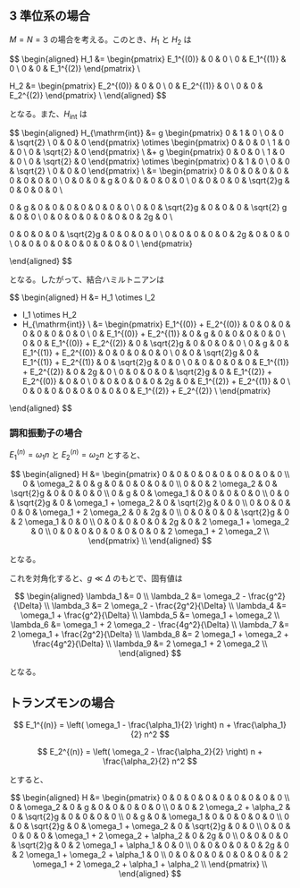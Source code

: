 ## 3 準位系の場合

$M=N=3$ の場合を考える。このとき、$H_1$ と $H_2$ は

$$
\begin{aligned}
H_1 &= \begin{pmatrix}
E_1^{(0)} & 0 & 0 \\
0 & E_1^{(1)} & 0 \\
0 & 0 & E_1^{(2)}
\end{pmatrix} \\

H_2 &= \begin{pmatrix}
E_2^{(0)} & 0 & 0 \\
0 & E_2^{(1)} & 0 \\
0 & 0 & E_2^{(2)}
\end{pmatrix} \\
\end{aligned}
$$

となる。また、$H_{\mathrm{int}}$ は

$$
\begin{aligned}
H_{\mathrm{int}} &= g
\begin{pmatrix}
0 & 1 & 0 \\
0 & 0 & \sqrt{2} \\
0 & 0 & 0
\end{pmatrix}
\otimes
\begin{pmatrix}
0 & 0 & 0 \\
1 & 0 & 0 \\
0 & \sqrt{2} & 0
\end{pmatrix} \\
&+ g
\begin{pmatrix}
0 & 0 & 0 \\
1 & 0 & 0 \\
0 & \sqrt{2} & 0
\end{pmatrix}
\otimes
\begin{pmatrix}
0 & 1 & 0 \\
0 & 0 & \sqrt{2} \\
0 & 0 & 0
\end{pmatrix} \\
&=
\begin{pmatrix}
0 & 0 & 0 & 0 & 0 & 0 & 0 & 0 & 0 \\
0 & 0 & 0 & g & 0 & 0 & 0 & 0 & 0 \\
0 & 0 & 0 & 0 & \sqrt{2}g & 0 & 0 & 0 & 0 \\

0 & g & 0 & 0 & 0 & 0 & 0 & 0 & 0 \\
0 & 0 & \sqrt{2}g & 0 & 0 & 0 & \sqrt{2} g & 0 & 0 \\
0 & 0 & 0 & 0 & 0 & 0 & 0 & 2g & 0 \\

0 & 0 & 0 & 0 & \sqrt{2}g & 0 & 0 & 0 & 0 \\
0 & 0 & 0 & 0 & 0 & 2g & 0 & 0 & 0 \\
0 & 0 & 0 & 0 & 0 & 0 & 0 & 0 & 0 \\
\end{pmatrix}

\end{aligned}
$$

となる。したがって、結合ハミルトニアンは

$$
\begin{aligned}
H &= H_1 \otimes I_2
+ I_1 \otimes H_2
+ H_{\mathrm{int}} \\
&= \begin{pmatrix}
E_1^{(0)} + E_2^{(0)} & 0 & 0 & 0 & 0 & 0 & 0 & 0 & 0 \\
0 & E_1^{(0)} + E_2^{(1)} & 0 & g & 0 & 0 & 0 & 0 & 0 \\
0 & 0 & E_1^{(0)} + E_2^{(2)} & 0 & \sqrt{2}g & 0 & 0 & 0 & 0 \\
0 & g & 0 & E_1^{(1)} + E_2^{(0)} & 0 & 0 & 0 & 0 & 0 \\
0 & 0 & \sqrt{2}g & 0 & E_1^{(1)} + E_2^{(1)} & 0 & \sqrt{2}g & 0 & 0 \\
0 & 0 & 0 & 0 & 0 & E_1^{(1)} + E_2^{(2)} & 0 & 2g & 0 \\
0 & 0 & 0 & 0 & \sqrt{2}g & 0 & E_1^{(2)} + E_2^{(0)} & 0 & 0 \\
0 & 0 & 0 & 0 & 0 & 2g & 0 & E_1^{(2)} + E_2^{(1)} & 0 \\
0 & 0 & 0 & 0 & 0 & 0 & 0 & 0 & E_1^{(2)} + E_2^{(2)} \\
\end{pmatrix}


\end{aligned}
$$

### 調和振動子の場合

$E_1^{(n)} = \omega_1 n$ と $E_2^{(n)} = \omega_2 n$ とすると、

$$
\begin{aligned}
H &= \begin{pmatrix}
0 & 0 & 0 & 0 & 0 & 0 & 0 & 0 & 0 \\
0 & \omega_2 & 0 & g & 0 & 0 & 0 & 0 & 0 \\
0 & 0 & 2 \omega_2 & 0 & \sqrt{2}g & 0 & 0 & 0 & 0 \\
0 & g & 0 & \omega_1 & 0 & 0 & 0 & 0 & 0 \\
0 & 0 & \sqrt{2}g & 0 & \omega_1 + \omega_2 & 0 & \sqrt{2}g & 0 & 0 \\
0 & 0 & 0 & 0 & 0 & \omega_1 + 2 \omega_2 & 0 & 2g & 0 \\
0 & 0 & 0 & 0 & \sqrt{2}g & 0 & 2 \omega_1 & 0 & 0 \\
0 & 0 & 0 & 0 & 0 & 2g & 0 & 2 \omega_1 + \omega_2 & 0 \\
0 & 0 & 0 & 0 & 0 & 0 & 0 & 0 & 2 \omega_1 + 2 \omega_2 \\
\end{pmatrix} \\
\end{aligned}
$$

となる。

これを対角化すると、$g \ll \Delta$ のもとで、固有値は

$$
\begin{aligned}
\lambda_1 &= 0 \\
\lambda_2 &= \omega_2 - \frac{g^2}{\Delta} \\
\lambda_3 &= 2 \omega_2 - \frac{2g^2}{\Delta} \\
\lambda_4 &= \omega_1 + \frac{g^2}{\Delta} \\
\lambda_5 &= \omega_1 + \omega_2 \\
\lambda_6 &= \omega_1 + 2 \omega_2 - \frac{4g^2}{\Delta} \\
\lambda_7 &= 2 \omega_1 + \frac{2g^2}{\Delta} \\
\lambda_8 &= 2 \omega_1 + \omega_2 + \frac{4g^2}{\Delta} \\
\lambda_9 &= 2 \omega_1 + 2 \omega_2 \\
\end{aligned}
$$

となる。

## トランズモンの場合

$$
E_1^{(n)} = \left( \omega_1 - \frac{\alpha_1}{2} \right) n + \frac{\alpha_1}{2} n^2
$$

$$
E_2^{(n)} = \left( \omega_2 - \frac{\alpha_2}{2} \right) n + \frac{\alpha_2}{2} n^2
$$

とすると、

$$
\begin{aligned}
H &= \begin{pmatrix}
0 & 0 & 0 & 0 & 0 & 0 & 0 & 0 & 0 \\
0 & \omega_2 & 0 & g & 0 & 0 & 0 & 0 & 0 \\
0 & 0 & 2 \omega_2 + \alpha_2 & 0 & \sqrt{2}g & 0 & 0 & 0 & 0 \\
0 & g & 0 & \omega_1 & 0 & 0 & 0 & 0 & 0 \\
0 & 0 & \sqrt{2}g & 0 & \omega_1 + \omega_2 & 0 & \sqrt{2}g & 0 & 0 \\
0 & 0 & 0 & 0 & 0 & \omega_1 + 2 \omega_2 + \alpha_2 & 0 & 2g & 0 \\
0 & 0 & 0 & 0 & \sqrt{2}g & 0 & 2 \omega_1 + \alpha_1 & 0 & 0 \\
0 & 0 & 0 & 0 & 0 & 2g & 0 & 2 \omega_1 + \omega_2 + \alpha_1 & 0 \\
0 & 0 & 0 & 0 & 0 & 0 & 0 & 0 & 2 \omega_1 + 2 \omega_2 + \alpha_1 + \alpha_2 \\
\end{pmatrix} \\
\end{aligned}
$$
